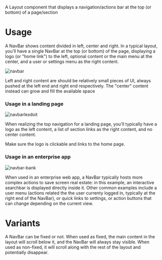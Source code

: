 A Layout component that displays a navigation/actions bar at the top (or bottom) of a page/section

# Usage

A NavBar shows content divided in left, center and right. In a typical layout, you'll have a single NavBar at the top (or bottom) of the page, displaying a logo (or "home link") to the left, optional content or the main menu at the center, and a user or settings menu as the right content.

![navbar](https://user-images.githubusercontent.com/10867086/39317180-41c7da0e-497b-11e8-92cd-a5c9831e64fe.jpg)

Left and right content are should be relatively small pieces of UI, always pushed at the left end and right end respectively. The "center" content instead can grow and fill the available space

### Usage in a landing page

![navbarlexdoit](https://user-images.githubusercontent.com/10867086/39317254-6ef3c380-497b-11e8-82e9-ea216405088c.jpg)

When realizing the top navigation for a landing page, you'll typically have a logo as the left content, a list of section links as the right content, and no center content.

Make sure the logo is clickable and links to the home page.

### Usage in an enterprise app

![navbar-bank](https://user-images.githubusercontent.com/10867086/39317251-6d0f1966-497b-11e8-9516-0061e3579aed.jpg)

When used in an enterprise web app, a NavBar typically hosts more complex actions to save screen real estate: in this example, an interactive searchbar is displayed directly inside it. Other common examples include a user menu (actions related the the user currenty logged in, typically at the right end of the NavBar), or quick links to settings, or action buttons that can change depending on the current view.

# Variants

A NavBar can be fixed or not. When used as fixed, the main content in the layout will scroll below it, and the NavBar will always stay visible. When used as non-fixed, it will scroll along with the rest of the layout and potentially disappear.
